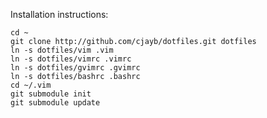 Installation instructions:

	cd ~
	git clone http://github.com/cjayb/dotfiles.git dotfiles
	ln -s dotfiles/vim .vim
	ln -s dotfiles/vimrc .vimrc
	ln -s dotfiles/gvimrc .gvimrc
	ln -s dotfiles/bashrc .bashrc
	cd ~/.vim
	git submodule init
	git submodule update

